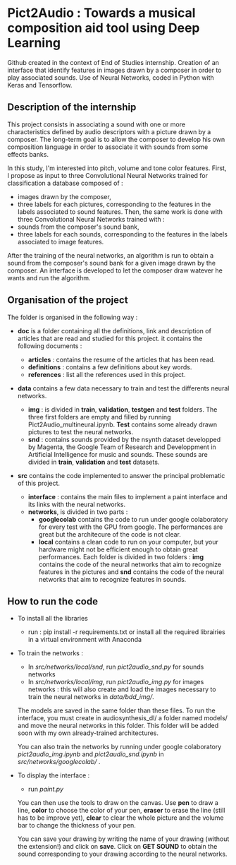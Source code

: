 # Pict2Audio : Towards a musical composition aid tool using Deep Learning
Github created in the context of End of Studies internship. Creation of an interface
 that identify features in images drawn by a composer in order to play associated sounds. 
 Use of Neural Networks, coded in Python with Keras and Tensorflow.

## Description of the internship
This project consists in associating a sound with one or more characteristics 
defined by audio descriptors with a picture drawn by a composer. The long-term goal is to 
allow the composer to develop his own composition language in order to associate it with 
sounds from some effects banks.

In this study, I'm interested into pitch, volume and tone color features.
First, I propose as input to three Convolutional Neural Networks trained for classification 
a database composed of :
- images drawn by the composer,
- three labels for each pictures, corresponding to the features in the labels associated to 
sound features.
Then, the same work is done with three Convolutional Neural Networks trained with :
- sounds from the composer's sound bank,
- three labels for each sounds, corresponding to the features in the labels associated to 
image features.

After the training of the neural networks, an algorithm is run to obtain a sound from the 
composer's sound bank for a given image drawn by the composer.
An interface is developed to let the composer draw watever he wants and run the algorithm.

## Organisation of the project

The folder is organised in the following way :

- **doc** is a folder containing all the definitions, link and description of articles that 
are read and studied for this project. it contains the following documents :
  - **articles** : contains the resume of the articles that has been read.
  - **definitions** : contains a few definitions about key words.
  - **references** : list all the references used in this project.
  
- **data** contains a few data necessary to train and test the differents neural networks.
  - **img** : is divided in **train**, **validation**, **testgen** and **test** folders. 
  The three first folders are empty and filled by running Pict2Audio_multineural.ipynb. 
  **Test** contains some already drawn pictures to test the neural networks.
  - **snd** : contains sounds provided by the nsynth dataset developped by Magenta, the
   Google Team of Research and Developpment in Artificial Intelligence for music and sounds. 
   These sounds are divided in **train**, **validation** and **test** datasets.

- **src** contains the code implemented to answer the principal problematic of this project.
  - **interface** : contains the main files to implement a paint interface and its links with
   the neural networks.
  - **networks**, is divided in two parts :
     - **googlecolab** contains the code to run under google colaboratory for every test with 
     the GPU from google. The performances are great but the architecure of the code is not clear.
     - **local** contains a clean code to run on your computer, but your hardware might not be
     efficient enough to obtain great performances.
     Each folder is divided in two folders : **img** contains the code of the neural networks 
     that aim to recognize features in the pictures and **snd** contains the code of the neural 
     networks that aim to recognize features in sounds. 

## How to run the code
- To install all the libraries
    - run : pip install -r requirements.txt
    or install all the required librairies in a virtual environment with Anaconda

- To train the networks : 
    - In *src/networks/local/snd*, run *pict2audio_snd.py* for sounds networks
    - In *src/networks/local/img*, run *pict2audio_img.py* for images networks : this will also 
    create and load the images necessary to train the neural networks in *data/bdd_img/*.
    
    The models are saved in the same folder than these files. To run the interface, you must create 
    in audiosynthesis_dl/ a folder named models/ and move the neural networks in this folder. This 
    folder will be added soon with my own already-trained architectures. 
    
    You can also train the networks by running under google colaboratory *pict2audio_img.ipynb* and 
    *pict2audio_snd.ipynb* in *src/networks/googlecolab/* .
    
- To display the interface :
    - run *paint.py*
    
    You can then use the tools to draw on the canvas. Use **pen** to draw a line, **color** to choose 
    the color of your pen, **eraser** to erase the line (still has to be improve yet), **clear** to 
    clear the whole picture and the volume bar to change the thickness of your pen.
    
    You can save your drawing by writing the name of your drawing (without the extension!) and click 
    on **save**. Click on **GET SOUND** to obtain the sound corresponding to your drawing according to
    the neural networks.
    